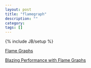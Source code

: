 ```yaml
---
layout: post
title: "flamegraph"
description: ""
category: 
tags: []
---
```

{% include JB/setup %}



[Flame Graphs](http://www.brendangregg.com/flamegraphs.html)

[Blazing Performance with Flame Graphs](https://www.youtube.com/watch?v=nZfNehCzGdw)
